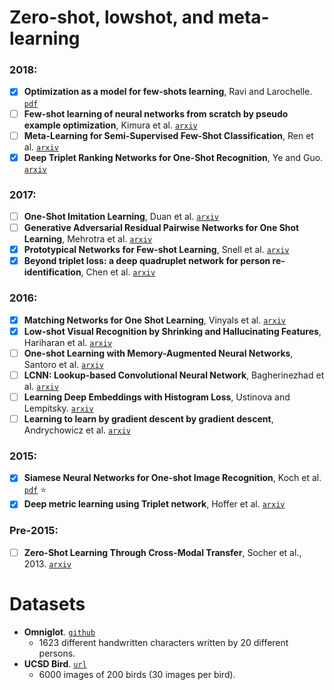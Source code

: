 # Zero-shot, lowshot, and meta-learning

### 2018:

- [X] **Optimization as a model for few-shots learning**, Ravi and Larochelle. [`pdf`](https://openreview.net/pdf?id=rJY0-Kcll)
- [ ] **Few-shot learning of neural networks from scratch by pseudo example optimization**, Kimura et al. [`arxiv`](https://arxiv.org/abs/1802.03039)
- [ ] **Meta-Learning for Semi-Supervised Few-Shot Classification**, Ren et al. [`arxiv`](https://arxiv.org/abs/1803.00676)
- [X] **Deep Triplet Ranking Networks for One-Shot Recognition**, Ye and Guo.
[`arxiv`](https://arxiv.org/abs/1804.07275v1)

### 2017:

- [ ] **One-Shot Imitation Learning**, Duan et al. [`arxiv`](https://arxiv.org/abs/1703.07326)
- [ ] **Generative Adversarial Residual Pairwise Networks for One Shot Learning**, Mehrotra et al.
[`arxiv`](https://arxiv.org/abs/1703.08033v1)
- [X] **Prototypical Networks for Few-shot Learning**, Snell et al.
[`arxiv`](https://arxiv.org/abs/1703.05175)
- [X] **Beyond triplet loss: a deep quadruplet network for person re-identification**,
Chen et al. [`arxiv`](https://arxiv.org/abs/1704.01719)

### 2016:

- [X] **Matching Networks for One Shot Learning**, Vinyals et al. [`arxiv`](https://arxiv.org/abs/1606.04080)
- [X] **Low-shot Visual Recognition by Shrinking and Hallucinating Features**, Hariharan et al. [`arxiv`](https://arxiv.org/abs/1606.02819)
- [ ] **One-shot Learning with Memory-Augmented Neural Networks**, Santoro et al. [`arxiv`](https://arxiv.org/abs/1605.06065)
- [ ] **LCNN: Lookup-based Convolutional Neural Network**, Bagherinezhad et al.
[`arxiv`](https://arxiv.org/abs/1611.06473)
- [ ] **Learning Deep Embeddings with Histogram Loss**, Ustinova and Lempitsky.
[`arxiv`](https://arxiv.org/abs/1611.00822)
- [ ] **Learning to learn by gradient descent by gradient descent**, Andrychowicz et al.
[`arxiv`](https://arxiv.org/abs/1606.04474)

### 2015:

- [X] **Siamese Neural Networks for One-shot Image Recognition**, Koch et al. [`pdf`](https://www.cs.cmu.edu/~rsalakhu/papers/oneshot1.pdf) :star:
- [X] **Deep metric learning using Triplet network**, Hoffer et al. [`arxiv`](https://arxiv.org/abs/1412.6622)

### Pre-2015:

- [ ] **Zero-Shot Learning Through Cross-Modal Transfer**, Socher et al., 2013. [`arxiv`](https://arxiv.org/abs/1301.3666)


# Datasets

- **Omniglot**. [`github`](https://github.com/brendenlake/omniglot)
  - 1623 different handwritten characters written by 20 different persons.
- **UCSD Bird**. [`url`](http://www.vision.caltech.edu/visipedia/CUB-200.html)
  - 6000 images of 200 birds (30 images per bird).
